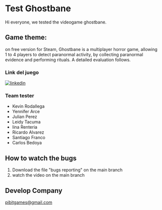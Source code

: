 
# Test Ghostbane 


Hi everyone, we tested the videogame ghostbane.

## Game theme: 

on free version for Steam, Ghostbane is a multiplayer horror game, allowing 1 to 4 players to detect paranormal activity, by collecting paranormal evidence and performing rituals. A detailed evaluation follows. 


### Link del juego
[![linkedin](https://img.shields.io/badge/Steam-000000?style=for-the-badge&logo=steam&logoColor=white)](https://store.steampowered.com/app/2962750/Ghostbane_Prologue/)

### Team tester
- Kevin Rodallega
- Yennifer Arce
- Julian Perez
- Leidy Tacuma
- lina Renteria 
- Ricardo Alvarez
- Santiago Franco
- Carlos Bedoya


## How to watch the bugs

1. Download the file "bugs reporting" on the main branch
2. watch the video on the main branch

## Develop Company 
 pibitgames@gmail.com
